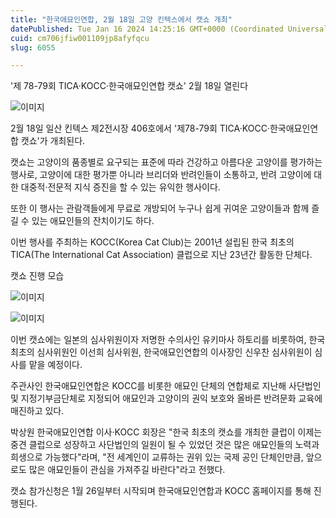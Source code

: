 ```yaml
---
title: "한국애묘인연합, 2월 18일 고양 킨텍스에서 캣쇼 개최"
datePublished: Tue Jan 16 2024 14:25:16 GMT+0000 (Coordinated Universal Time)
cuid: cm706jfiw001109jp8afyfqcu
slug: 6055

---
```



'제 78-79회 TICA·KOCC·한국애묘인연합 캣쇼' 2월 18일 열린다

![이미지](https://cdn.hashnode.com/res/hashnode/image/upload/v1739260063526/e892338c-5ef6-4a44-ad4c-893650440058.png)

2월 18일 일산 킨텍스 제2전시장 406호에서 '제78-79회 TICA·KOCC·한국애묘인연합 캣쇼'가 개최된다.

캣쇼는 고양이의 품종별로 요구되는 표준에 따라 건강하고 아름다운 고양이를 평가하는 행사로, 고양이에 대한 평가뿐 아니라 브리더와 반려인들이 소통하고, 반려 고양이에 대한 대중적·전문적 지식 증진을 할 수 있는 유익한 행사이다.

또한 이 행사는 관람객들에게 무료로 개방되어 누구나 쉽게 귀여운 고양이들과 함께 즐길 수 있는 애묘인들의 잔치이기도 하다.

이번 행사를 주최하는 KOCC(Korea Cat Club)는 2001년 설립된 한국 최초의 TICA(The International Cat Association) 클럽으로 지난 23년간 활동한 단체다.

캣쇼 진행 모습

![이미지](https://cdn.hashnode.com/res/hashnode/image/upload/v1739260066003/24aafe13-0b58-42bb-8d78-054f88844fcd.png)

![이미지](https://cdn.hashnode.com/res/hashnode/image/upload/v1739260068940/4047d0b3-da7c-437a-be37-eced565c57a2.png)

이번 캣쇼에는 일본의 심사위원이자 저명한 수의사인 유키마사 하토리를 비롯하여, 한국 최초의 심사위원인 이선희 심사위원, 한국애묘인연합의 이사장인 신우찬 심사위원이 심사를 맡을 예정이다.

주관사인 한국애묘인연합은 KOCC를 비롯한 애묘인 단체의 연합체로 지난해 사단법인 및 지정기부금단체로 지정되어 애묘인과 고양이의 권익 보호와 올바른 반려문화 교육에 매진하고 있다.

박상원 한국애묘인연합 이사·KOCC 회장은 "한국 최초의 캣쇼를 개최한 클럽이 이제는 중견 클럽으로 성장하고 사단법인의 일원이 될 수 있었던 것은 많은 애묘인들의 노력과 희생으로 가능했다"라며, "전 세계인이 교류하는 권위 있는 국제 공인 단체인만큼, 앞으로도 많은 애묘인들이 관심을 가져주길 바란다"라고 전했다.

캣쇼 참가신청은 1월 26일부터 시작되며 한국애묘인연합과 KOCC 홈페이지를 통해 진행된다.
